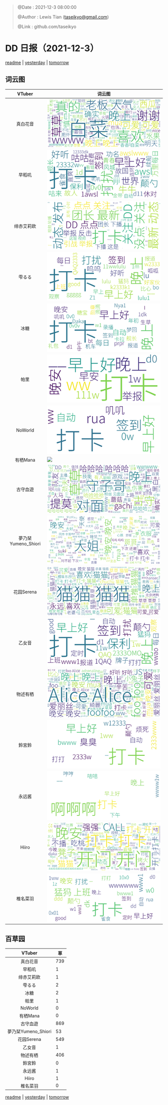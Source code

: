 > @Date    : 2021-12-3 08:00:00
>
> @Author  : Lewis Tian (taseikyo@gmail.com)
>
> @Link    : github.com/taseikyo

# DD 日报（2021-12-3）

[readme](../README.md) | [yesterday](2021-12-2.md) | [tomorrow](2021-12-4.md)

## 词云图

|VTuber|词云图|
|:-:|-|
|真白花音|![](../../images/daily/21402309_2021-12-3_purge_wordcloud.png)|
|早稻叽|![](../../images/daily/41682_2021-12-3_purge_wordcloud.png)|
|绯赤艾莉欧|![](../../images/daily/21396545_2021-12-3_purge_wordcloud.png)|
|雫るる|![](../../images/daily/21013446_2021-12-3_purge_wordcloud.png)|
|冰糖|![](../../images/daily/876396_2021-12-3_purge_wordcloud.png)|
|帕里|![](../../images/daily/4895312_2021-12-3_purge_wordcloud.png)|
|NoWorld|![](../../images/daily/21448649_2021-12-3_purge_wordcloud.png)|
|有栖Mana|![](../../images/daily/6542258_2021-12-3_purge_wordcloud.png)|
|古守血遊|![](../../images/daily/8725120_2021-12-3_purge_wordcloud.png)|
|夢乃栞Yumeno_Shiori|![](../../images/daily/14052636_2021-12-3_purge_wordcloud.png)|
|花园Serena|![](../../images/daily/14327465_2021-12-3_purge_wordcloud.png)|
|乙女音|![](../../images/daily/21320551_2021-12-3_purge_wordcloud.png)|
|物述有栖|![](../../images/daily/21449083_2021-12-3_purge_wordcloud.png)|
|鈴宮鈴|![](../../images/daily/21685677_2021-12-3_purge_wordcloud.png)|
|永远酱|![](../../images/daily/21701071_2021-12-3_purge_wordcloud.png)|
|Hiiro|![](../../images/daily/21919321_2021-12-3_purge_wordcloud.png)|
|椎名菜羽|![](../../images/daily/22347054_2021-12-3_purge_wordcloud.png)|

## 百草园

|VTuber|草|
|:-:|-|
|真白花音|739|
|早稻叽|1|
|绯赤艾莉欧|1|
|雫るる|2|
|冰糖|2|
|帕里|1|
|NoWorld|0|
|有栖Mana|0|
|古守血遊|869|
|夢乃栞Yumeno_Shiori|53|
|花园Serena|549|
|乙女音|1|
|物述有栖|406|
|鈴宮鈴|0|
|永远酱|1|
|Hiiro|1|
|椎名菜羽|0|

[readme](../README.md) | [yesterday](2021-12-2.md) | [tomorrow](2021-12-4.md)
